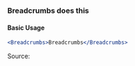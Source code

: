 ### Breadcrumbs does this

#### Basic Usage

```jsx
<Breadcrumbs>Breadcrumbs</Breadcrumbs>
```

Source:

```js { "file": "./Breadcrumbs.js" }
```

